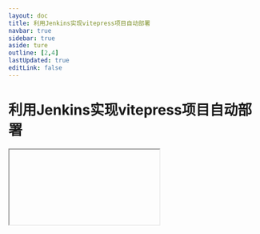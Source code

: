 ```yaml
---
layout: doc
title: 利用Jenkins实现vitepress项目自动部署
navbar: true
sidebar: true
aside: ture
outline: [2,4]
lastUpdated: true
editLink: false
---
```


# 利用Jenkins实现vitepress项目自动部署

<Iframe link="//player.bilibili.com/player.html?isOutside=true&aid=1505373496&bvid=BV1pD421g7oH&cid=1567944172&p=1&autoplay=0" />

> 需求：我们利用 VitePress 构建一个个人文档站点，并使用 Docker 和 Jenkins 完成持续部署。
>
> 效果：当我们提交新内容后，自动部署到线上



## 实现步骤

1. 购买服务器：[阿里云](https://www.aliyun.com/daily-act/ecs/activity_selection?userCode=50sid5bu)、[腾讯云](https://curl.qcloud.com/iyFTRSJb)
2. 安装Docker
3. 配置Jenkins
4. 创建VitePress项目
5. 流水线设置
6. Webhook
7. 测试效果



## 创建VitePress项目



## 配置Docker

```shell
sudo yum remove docker \
                  docker-client \
                  docker-client-latest \
                  docker-common \
                  docker-latest \
                  docker-latest-logrotate \
                  docker-logrotate \
                  docker-engine


sudo yum install -y yum-utils
sudo yum-config-manager --add-repo http://mirrors.aliyun.com/docker-ce/linux/centos/docker-ce.repo

sudo yum install -y docker-ce docker-ce-cli containerd.io docker-buildx-plugin docker-compose-plugin

sudo systemctl enable docker --now
```



配置加速

```shell
sudo mkdir -p /etc/docker
sudo tee /etc/docker/daemon.json <<-'EOF'
{
  "registry-mirrors": ["https://mirror.ccs.tencentyun.com"]
}
EOF
sudo systemctl daemon-reload
sudo systemctl restart docker
```



## Jenkins

### 安装Jenkins

```shell
docker run \
-d \
-u root \
--privileged \
-p 8080:8080 \
-p 50000:50000 \
--name jenkins \
--restart=always \
-v jenkins-data:/var/jenkins_home \
-v /var/run/docker.sock:/var/run/docker.sock \
-v /etc/localtime:/etc/localtime:ro \
leifengyang/jenkins:2.455-jdk21
```



### 配置Jenkins

```shell
docker logs jenkins #查看jenkins初始密码
```

1. 修改密码：  Dashboard -> admin -> **Configure**
2. 安装推荐插件
3. 安装 Blueocean 插件： 插件目录搜索“blue ocean” 选择第一个
4. 安装 Docker 插件：插件目录搜索“Docker”选择第一个
5. 安装 Docker Pipeline 插件：选第一个
6. 推荐（选装）：Generic Webhook Trigger



> 参考：
>
> 1. Docker Pipeline 插件文档：https://docs.cloudbees.com/docs/cloudbees-ci/latest/pipelines/docker-workflow
> 2. 配置Docker，填写本机Docker信息。



### 测试Jenkins

1. 新建流水线项目：demo-pipeline；也可以从BlueOcean界面创建

流水线脚本如下：

```groovy
pipeline {
    agent any

    stages {
        stage('Hello') {
            steps {
                echo 'Hello World'
                withDockerContainer('maven') {
                    // some block
                    sh 'mvn -v'
                    sh 'java -version'
                }
            }
        }
    }
}
```

1. 测试运行。自动用docker启动maven环境，并在 maven 内运行命令。



### Jenkins流水线

参考流水线语法

```groovy
pipeline {
    agent any

    stages {
        stage('构建') {
            steps {
                withDockerContainer('node') {
                    // some block
                    sh 'node -v'
                    sh 'npm config set registry https://registry.npmmirror.com'
                    sh 'npm install'
                    sh 'npm run docs:build'
                }
            }
        }

        stage('制品'){
         steps {
             dir('.vitepress/dist') {
                 // some block
                 sh 'ls -al'
                 sh 'tar -zcvf docs.tar.gz *'
                 archiveArtifacts artifacts: 'docs.tar.gz',
                                                allowEmptyArchive: true,
                                                fingerprint: true,
                                                onlyIfSuccessful: true
                 sh 'ls -al'
             }
         }
        }

        stage('部署'){
             steps {
                 dir('.vitepress/dist') {
                                 sh 'ls -al'
                                 writeFile file: 'Dockerfile',
                                           text: '''FROM nginx
ADD docs.tar.gz /usr/share/nginx/html/'''
                                 sh 'cat Dockerfile'
                                 sh 'docker build -f Dockerfile -t docs-app:latest .'
                                 sh 'docker rm -f app'
                                 sh 'docker run -d -p 80:80 --name app docs-app:latest'
                 }
             }
        }
    }
}
```



### tar 命令

```shell
tar -zcvf docs.tar.gz .
```



### 远程构建

#### 配置远程构建

可以访问：http://8.130.71.58:8080/job/demo/build?token=123456&cause=test



#### 配置 API Token

系统管理 ==》 管理用户 ==》选择用户 ==》设置



### shell脚本触发构建

> 编写shell脚本 `xxx.sh`

```shell
#!/bin/bash

# Jenkins服务器的URL
JENKINS_URL="http://your-jenkins-url:8080"

# Jenkins API token（在Jenkins用户配置中生成）
API_TOKEN="your-api-token"

# 要触发的Jenkins job名称
JOB_NAME="your-job-name"

# 触发Jenkins job
curl -X POST "${JENKINS_URL}/job/${JOB_NAME}/build" \
     --user "your-username:${API_TOKEN}"
```



### C++可执行程序触发构建

> 使用curl第三方库，需要库文件

```cpp
#include <iostream>
#include <curl/curl.h>

size_t WriteCallback(void* contents, size_t size, size_t nmemb, void* userp) {
    ((std::string*)userp)->append((char*)contents, size * nmemb); 
    return size * nmemb;
}

int main() {
    CURL* curl;
    CURLcode res;
    std::string readBuffer;

    curl_global_init(CURL_GLOBAL_DEFAULT);
    curl = curl_easy_init();
    if (curl) {
        curl_easy_setopt(curl, CURLOPT_URL, "http://your-jenkins-url:8080/job/your-job-name/build");
        curl_easy_setopt(curl, CURLOPT_USERPWD, "your-username:your-api-token");
        curl_easy_setopt(curl, CURLOPT_POST, 1L);
        curl_easy_setopt(curl, CURLOPT_WRITEFUNCTION, WriteCallback);
        curl_easy_setopt(curl, CURLOPT_WRITEDATA, &readBuffer);

        res = curl_easy_perform(curl);
        if (res != CURLE_OK) {
            std::cerr << "curl_easy_perform() failed: " << curl_easy_strerror(res) << std::endl;
        } else {
            std::cout << "Jenkins job triggered successfully!" << std::endl; 
        }

        curl_easy_cleanup(curl);
    }
    curl_global_cleanup();
    return 0;
}
```



### Gitee触发构建

将项目分享到 gitee，配置项目 webhook



### webhook

格式：

```txt
http://admin:1130ec45123a422444d73549c6763f07f3@8.130.71.58:8080/job/demo/build?token=123456
```



测试触发

